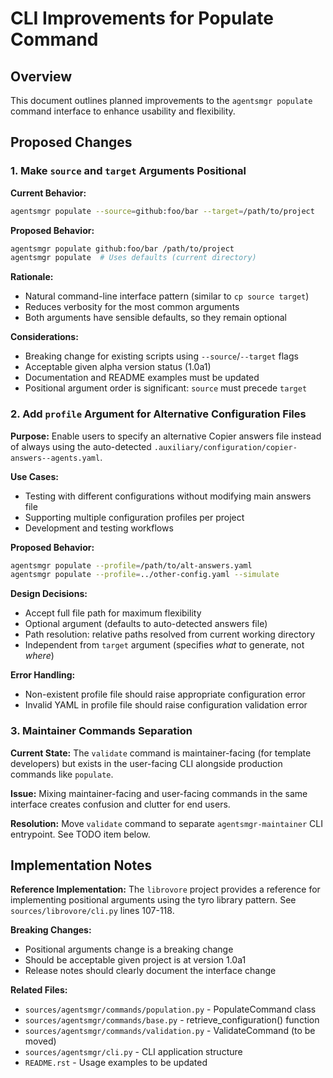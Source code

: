 # CLI Improvements for Populate Command

## Overview

This document outlines planned improvements to the `agentsmgr populate` command interface to enhance usability and flexibility.

## Proposed Changes

### 1. Make `source` and `target` Arguments Positional

**Current Behavior:**
```bash
agentsmgr populate --source=github:foo/bar --target=/path/to/project
```

**Proposed Behavior:**
```bash
agentsmgr populate github:foo/bar /path/to/project
agentsmgr populate  # Uses defaults (current directory)
```

**Rationale:**
- Natural command-line interface pattern (similar to `cp source target`)
- Reduces verbosity for the most common arguments
- Both arguments have sensible defaults, so they remain optional

**Considerations:**
- Breaking change for existing scripts using `--source`/`--target` flags
- Acceptable given alpha version status (1.0a1)
- Documentation and README examples must be updated
- Positional argument order is significant: `source` must precede `target`

### 2. Add `profile` Argument for Alternative Configuration Files

**Purpose:**
Enable users to specify an alternative Copier answers file instead of always using the auto-detected `.auxiliary/configuration/copier-answers--agents.yaml`.

**Use Cases:**
- Testing with different configurations without modifying main answers file
- Supporting multiple configuration profiles per project
- Development and testing workflows

**Proposed Behavior:**
```bash
agentsmgr populate --profile=/path/to/alt-answers.yaml
agentsmgr populate --profile=../other-config.yaml --simulate
```

**Design Decisions:**
- Accept full file path for maximum flexibility
- Optional argument (defaults to auto-detected answers file)
- Path resolution: relative paths resolved from current working directory
- Independent from `target` argument (specifies *what* to generate, not *where*)

**Error Handling:**
- Non-existent profile file should raise appropriate configuration error
- Invalid YAML in profile file should raise configuration validation error

### 3. Maintainer Commands Separation

**Current State:**
The `validate` command is maintainer-facing (for template developers) but exists in the user-facing CLI alongside production commands like `populate`.

**Issue:**
Mixing maintainer-facing and user-facing commands in the same interface creates confusion and clutter for end users.

**Resolution:**
Move `validate` command to separate `agentsmgr-maintainer` CLI entrypoint. See TODO item below.

## Implementation Notes

**Reference Implementation:**
The `librovore` project provides a reference for implementing positional arguments using the tyro library pattern. See `sources/librovore/cli.py` lines 107-118.

**Breaking Changes:**
- Positional arguments change is a breaking change
- Should be acceptable given project is at version 1.0a1
- Release notes should clearly document the interface change

**Related Files:**
- `sources/agentsmgr/commands/population.py` - PopulateCommand class
- `sources/agentsmgr/commands/base.py` - retrieve_configuration() function
- `sources/agentsmgr/commands/validation.py` - ValidateCommand (to be moved)
- `sources/agentsmgr/cli.py` - CLI application structure
- `README.rst` - Usage examples to be updated
